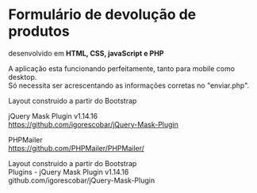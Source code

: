 <h1>Formulário de devolução de produtos</h1>
desenvolvido em <b>HTML, CSS, javaScript e PHP</b>

A aplicação esta funcionando perfeitamente, tanto para mobile como desktop. <br>
Só necessita ser acrescentando as informações corretas no "enviar.php". <br>

Layout construido a partir do Bootstrap <br>

jQuery Mask Plugin v1.14.16 <br>
https://github.com/igorescobar/jQuery-Mask-Plugin

PHPMailer <br>
https://github.com/PHPMailer/PHPMailer/ 

Layout construido a partir do Bootstrap <br>
Plugins - jQuery Mask Plugin v1.14.16 <br>
github.com/igorescobar/jQuery-Mask-Plugin

